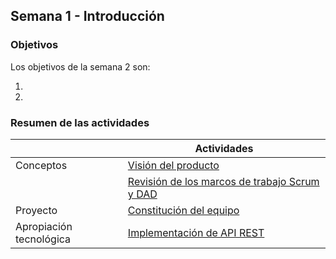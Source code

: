 ## Semana 1 - Introducción

### Objetivos

Los objetivos de la semana 2 son:

1. 
2. 
 
### Resumen de las actividades

|   | Actividades   |
|---|---------------|
|Conceptos   | [Visión del producto](https://avargas20.github.io/MISW-Procesos/semanas/semana1/s1_vision_producto)  |
|            | [Revisión de los marcos de trabajo Scrum y DAD](https://avargas20.github.io/MISW-Procesos/semanas/semana1/s1_scrum_dad)|
|Proyecto    | [Constitución del equipo](https://avargas20.github.io/MISW-Procesos/semanas/semana1/s1_equipo)  |
|Apropiación tecnológica   | [Implementación de API REST](https://avargas20.github.io/MISW-Procesos/semanas/semana1/s1_api_rest)  |

